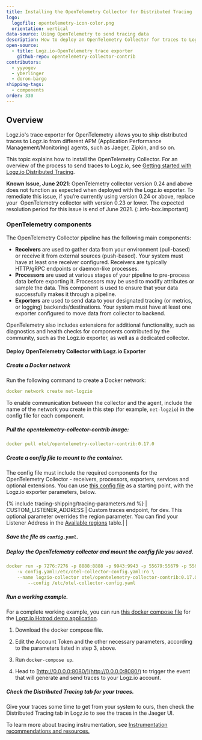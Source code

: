 ```yaml
---
title: Installing the OpenTelemetry Collector for Distributed Tracing
logo:
  logofile: opentelemetry-icon-color.png
  orientation: vertical
data-source: Using OpenTelemetry to send tracing data
description: How to deploy an OpenTelemetry Collector for traces to Logz.io
open-source:
  - title: Logz.io-OpenTelemetry trace exporter
    github-repo: opentelemetry-collector-contrib
contributors:
  - yyyogev
  - yberlinger
  - doron-bargo
shipping-tags:
  - components
order: 330
---
```

## Overview

Logz.io's trace exporter for OpenTelemetry allows you to ship distributed traces to Logz.io from different APM (Application Performance Management/Monitoring) agents, such as Jaeger, Zipkin, and so on.

This topic explains how to install the OpenTelemetry Collector.  For an overview of the process to send traces to Logz.io, see [Getting started with Logz.io Distributed Tracing](https://docs.logz.io/user-guide/distributed-tracing/getting-started-tracing). 


<!-- info-box-start:info -->
**Known Issue, June 2021**: OpenTelemetry collector version 0.24 and above does not function as expected when deployed with the Logz.io exporter. To remediate this issue, if you’re currently using version 0.24 or above, replace your  OpenTelemetry collector with version 0.23 or lower.
The expected resolution period for this issue is end of June 2021.
{:.info-box.important}
<!-- info-box-end -->

### OpenTelemetry components

The OpenTelemetry Collector pipeline has the following main components: 

* **Receivers** are used to gather data from your environment (pull-based) or receive it from external sources (push-based). Your system must have at least one receiver configured. Receivers are typically HTTP/gRPC endpoints or daemon-like processes. 
* **Processors** are used at various stages of your pipeline to pre-process data before exporting it.  Processors may be used to modify attributes or sample the data. This component is used to ensure that your data successfully makes it through a pipeline.  
* **Exporters** are used to send data to your designated tracing (or metrics, or logging) backends/destinations. Your system must have at least one exporter configured to move data from collector to backend.

OpenTelemetry also includes extensions for additional functionality, such as diagnostics and health checks for components contributed by the community, such as the Logz.io exporter, as well as a dedicated collector.

#### Deploy OpenTelemetry Collector with Logz.io Exporter

<div class="tasklist">

##### Create a Docker network
Run the following command to create a Docker network: 

```yaml
docker network create net-logzio
```

To enable communication between the collector and the agent, include the name of the network you create in this step (for example, `net-logzio`) in the config file for each component. 

##### Pull the opentelemetry-collector-contrib image:

```yaml
docker pull otel/opentelemetry-collector-contrib:0.17.0
```

##### Create a config file to mount to the container. 

The config file must include the required components for the OpenTelemetry Collector - receivers, processors, exporters, services and optional extensions.
You can use [this config file](https://github.com/open-telemetry/opentelemetry-collector-contrib/blob/master/exporter/logzioexporter/example/config.yaml) as a starting point, with the Logz.io exporter parameters, below.


{% include tracing-shipping/tracing-parameters.md %}
| CUSTOM_LISTENER_ADDRESS | Custom traces endpoint, for dev. This optional parameter overrides the region parameter.  You can find your Listener Address in the [Available regions](https://docs.logz.io/user-guide/accounts/account-region.html#available-regions) table.| |



##### Save the file as `config.yaml`.

##### Deploy the OpenTelemetry collector and mount the config file you saved.

```yaml
docker run -p 7276:7276 -p 8888:8888 -p 9943:9943 -p 55679:55679 -p 55680:55680 -p 9411:9411 \
    -v config.yaml:/etc/otel-collector-config.yaml:ro \
    --name logzio-collector otel/opentelemetry-collector-contrib:0.17.0 \  ## In the collector configuration, the --name attribute specifies the <<collector name>> used to run the collector. In this example, the <<collector-name>> is "logzio-collector"
        --config /etc/otel-collector-config.yaml
```

##### Run a working example.
For a complete working example, you can run [this docker compose file](https://raw.githubusercontent.com/logzio/logz-docs/master/shipping-config-samples/docker-compose.yaml) for the [Logz.io Hotrod demo application](https://docs.logz.io/user-guide/distributed-tracing/trace-hotrod-demo).

  1. Download the docker compose file.

  2. Edit the Account Token and the other necessary parameters, according to the parameters listed in step 3, above.
  3. Run `docker-compose up`. 
  4. Head to [http://0.0.0.0:8080/](http://0.0.0.0:8080/) to trigger the event that will generate and send traces to your Logz.io account.

##### Check the Distributed Tracing tab for your traces.

Give your traces some time to get from your system to ours, then check the Distributed Tracing tab in Logz.io to see the traces in the Jaeger UI.

To learn more about tracing instrumentation, see [Instrumentation recommendations and resources.](https://docs.logz.io/user-guide/distributed-tracing/tracing-instrumentation#instrumentation-recommendations-and-resources)


